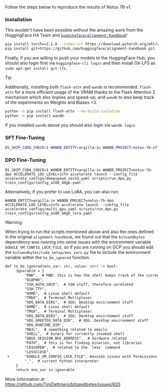 Follow the steps below to reproduce the results of Notus 7B v1.

### Installation

This wouldn't have been possible without the amazing work from the HuggingFace H4 Team and [`huggingface/alignment-handbook`](https://github.com/huggingface/alignment-handbook)!

```bash
pip install torch==2.1.0 --index-url https://download.pytorch.org/whl/cu118
pip install git+https://github.com/huggingface/alignment-handbook.git
```

Finally, if you are willing to push your models to the HuggingFace Hub, you should also login first via
`huggingface-cli login` and then install Git-LFS as `sudo apt-get install git-lfs`.

> [!TIP]
> Additionally, installing both `flash-attn` and `wandb` is recommended. `flash-attn` for a more
> efficient usage of the VRAM thanks to the Flash Attention 2 mechanism which also implies and speed-up; and
> `wandb` to also keep track of the experiments on Weights and Biases <3.
> ```bash
> python -m pip install flash-attn --no-build-isolation
> python -m pip install wandb
> ```
> If you installed `wandb` above you should also login via `wandb login`

### SFT Fine-Tuning

```bash
DS_SKIP_CUDA_CHECK=1 WANDB_ENTITY=argilla-io WANDB_PROJECT=notus-7b-sft ACCELERATE_LOG_LEVEL=info accelerate launch --config_file accelerate_configs/deepspeed_zero3_a100_80gb_sft.yaml scripts/run_sft.py train_configs/config_a100_80gb_sft.yaml
```

### DPO Fine-Tuning

```shell
DS_SKIP_CUDA_CHECK=1 WANDB_ENTITY=argilla-io WANDB_PROJECT=notus-7b-dpo ACCELERATE_LOG_LEVEL=info accelerate launch --config_file accelerate_configs/deepspeed_zero3.yaml scripts/run_dpo.py train_configs/config_a100_40gb.yaml
```

Alternatively, if you prefer to use LoRA, you can also run:

```shell
WANDB_ENTITY=argilla-io WANDB_PROJECT=notus-7b-dpo ACCELERATE_LOG_LEVEL=info accelerate launch --config_file accelerate_configs/multi_gpu.yaml scripts/run_dpo.py train_configs/config_a100_40gb_lora.yaml
```

> [!WARNING]
> When trying to run the scripts mentioned above and also the ones defined in the original `alignment-handbook`, we found out that the `bitsandbytes` dependency was running into some issues with the environment variable `GOOGLE_VM_CONFIG_LOCK_FILE`, so if you are running on GCP you should edit the `bitsandbytes/cuda_setup/env_vars.py` file to include the environment variable within the `to_be_ignored` function.
> ```diff
> def to_be_ignored(env_var: str, value: str) -> bool:
>      ignorable = {
>          "PWD",  # PWD: this is how the shell keeps track of the current working dir
>          "OLDPWD",
>          "SSH_AUTH_SOCK",  # SSH stuff, therefore unrelated
>          "SSH_TTY",
>          "HOME",  # Linux shell default
>          "TMUX",  # Terminal Multiplexer
>          "XDG_DATA_DIRS",  # XDG: Desktop environment stuff
>          "HOME",  # Linux shell default
>          "TMUX",  # Terminal Multiplexer
>          "XDG_DATA_DIRS",  # XDG: Desktop environment stuff
>          "XDG_GREETER_DATA_DIR",  # XDG: Desktop environment stuff
>          "XDG_RUNTIME_DIR",
>          "MAIL",  # something related to emails
>          "SHELL",  # binary for currently invoked shell
>          "DBUS_SESSION_BUS_ADDRESS",  # hardware related
>          "PATH",  # this is for finding binaries, not libraries
>          "LESSOPEN",  # related to the `less` command
>          "LESSCLOSE",
>  +       "GOOGLE_VM_CONFIG_LOCK_FILE", #avoids issues with Permissions on GCP, covered in- https://github.com/TimDettmers/bitsandbytes/issues/620#issuecomment-1666014197
>          "_",  # current Python interpreter
>      }
>      return env_var in ignorable
> ```
> More information at https://github.com/TimDettmers/bitsandbytes/issues/620
